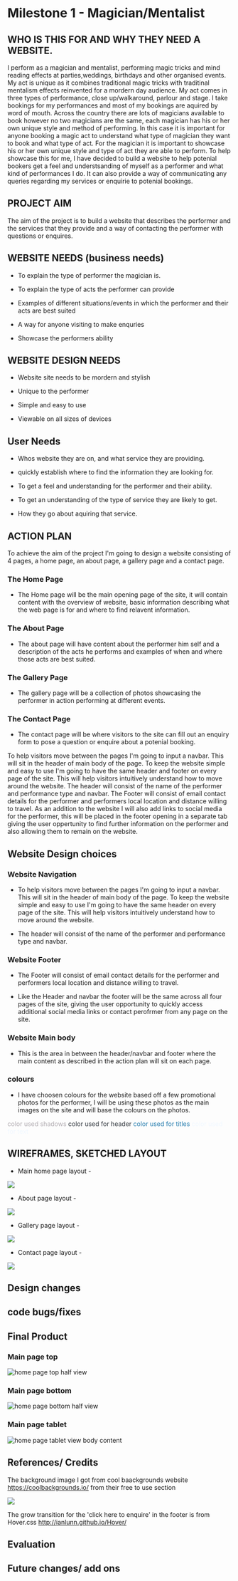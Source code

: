 # Milestone 1 - Magician/Mentalist

 



## WHO IS THIS FOR AND WHY THEY NEED A WEBSITE.

I perform as a magician and mentalist, performing magic tricks and mind reading effects at parties,weddings, birthdays and other organised events. My act is unique as it combines traditional magic tricks  with traditinal mentalism effects reinvented for a mordern day audience. My act comes in three types of performance, close up/walkaround, parlour and stage. I take bookings for my performances and most of my bookings are aquired by word of mouth. Across the country there are lots of magicians available to book however no two magicians are the same, each magician has his or her own unique style and method of performing. In this case it is important for anyone booking a magic act to understand what type of magician they want to book and what type of act. For the magician it is important to showcase his or her own unique style and type of act they are able to perform. To help showcase this for me, I have decided to build a website to help potenial bookers get a feel and understsanding of myself as a performer and what kind of performances I do. It can also provide a way of communicating any queries regarding my services or enquirie to potenial bookings.




## PROJECT AIM

The aim of the project is to build a website that describes the performer and the services that they provide and a way of contacting the performer with questions or enquires.




## WEBSITE NEEDS (business needs)

- To explain the type of performer the magician is.

- To explain the type of acts the performer can provide 

- Examples of different situations/events in which the performer and their acts are best suited

- A way for anyone visiting to make enquries 

- Showcase the performers ability


## WEBSITE DESIGN NEEDS

- Website site needs to be mordern and stylish

- Unique to the performer

- Simple and easy to use

- Viewable on all sizes of devices

## User Needs 

- Whos website they are on, and what service they are providing.

- quickly establish where to find the information they are looking for.

- To get a feel and understanding for the performer and their ability.

- To get an understanding of the type of service they are likely to get.

- How they go about aquiring that service.




## ACTION PLAN

To achieve the aim of the project I'm going to design a website consisting of 4 pages, a home page, an about page, a gallery page and a contact page.

### The Home Page

- The Home page will be the main opening page of the site, it will contain content with the overview of website, basic information describing what the web page is for and where to find relavent information.

### The About Page 

- The about page will have content about the performer him self and a description of the acts he performs and examples of when and where those acts are best suited.

### The Gallery Page

- The gallery page will be a collection of photos showcasing the performer in action performing at different events.

### The Contact Page 

- The contact page will be where visitors to the site can fill out an enquiry form to pose a question or enquire about a potenial booking.

To help visitors move between the pages I'm going to input a navbar. This will sit in the header of main body of the page. 
To keep the website simple and easy to use I'm going to have the same header and footer on every page of the site. This will help visitors intuitively understand how to move around the website.
The header will consist of the name of the performer and performance type and navbar.
The Footer will consist of email contact details for the performer and performers local location and distance willing to travel.
As an addition to the website I will also add links to social media for the performer, this will be placed in the footer opening in a separate tab giving the user oppertunity to find further information on the performer and also allowing them to remain on the website.

## Website Design choices

### Website Navigation

- To help visitors move between the pages I'm going to input a navbar. This will sit in the header of main body of the page. 
To keep the website simple and easy to use I'm going to have the same header on every page of the site. This will help visitors intuitively understand how to move around the website.

- The header will consist of the name of the performer and performance type and navbar.

### Website Footer

- The Footer will consist of email contact details for the performer and performers local location and distance willing to travel.

- Like the Header and navbar the footer will be the same across all four pages of the site, giving the user opportunity to quickly access additional social media links or contact perofrmer from any page on the site.

### Website Main body

- This is the area in between the header/navbar and footer where the main content as described in the action plan will sit on each page.

### colours 

- I have choosen colours for the website based off a few promotional photos for the performer, I will be using these photos as the main images on the site and will base the colours on the photos.

<span style="color:#2125" >color used shadows</span>
<span style="color:#343a40">color used for header</span>
<span style="color:rgb(40, 126, 175)">color used for titles</span>
<span style="color:aliceblue">color used for text</span>
 

## WIREFRAMES, SKETCHED LAYOUT


- Main home page layout -

<img src="design-images/home-page.jpeg">


- About page layout -

<img src="design-images/about-page.jpeg">


- Gallery page layout -

<img src="design-images/gallery-page.jpeg">


- Contact page layout -

<img src="design-images/contact-page.jpeg">


## Design changes 



## code bugs/fixes

## Final Product

### Main page top

![home page top half view](design-images/main-page-top.jpeg)

### Main page bottom

![home page bottom half view](design-images/main-page-bottom.jpeg)

### Main page tablet

![home page tablet view body content](design-images/main-page-tablet.png)


## References/ Credits 

The background image I got from cool baackgrounds website https://coolbackgrounds.io/ from their free to use section

<img src="images/background-color.jepg">

The grow transition for the 'click here to enquire' in the footer is from Hover.css http://ianlunn.github.io/Hover/

## Evaluation

## Future changes/ add ons 
